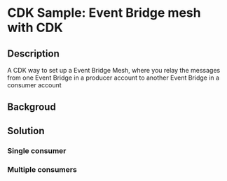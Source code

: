 # CDK Sample: Event Bridge mesh with CDK

## Description 
A CDK way to set up a Event Bridge Mesh, where you relay the messages from one Event Bridge in a producer account to another Event Bridge in a consumer account

## Backgroud


## Solution


### Single consumer


### Multiple consumers

